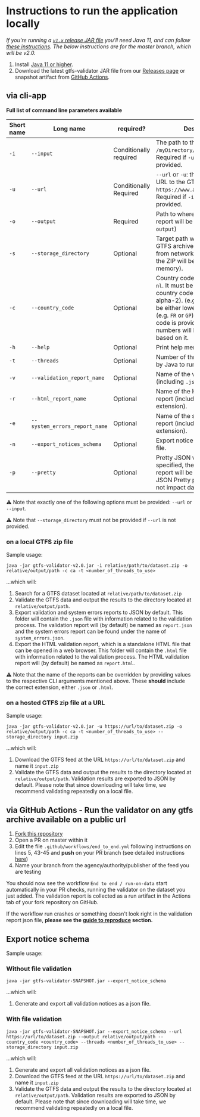 # Instructions to run the application locally
*If you're running a [`v1.x` release JAR file](https://github.com/MobilityData/gtfs-validator/releases) you'll need Java 11, and can follow [these instructions](https://github.com/MobilityData/gtfs-validator/tree/v1.4.0#via-java-on-your-local-computer). The below instructions are for the master branch, which will be v2.0.*

1. Install [Java 11 or higher](https://www.oracle.com/java/technologies/javase-downloads.html).
1. Download the latest gtfs-validator JAR file from our [Releases page](https://github.com/MobilityData/gtfs-validator/releases) or snapshot artifact from [GitHub Actions](https://github.com/MobilityData/gtfs-validator/actions?query=branch%3Amaster).

## via cli-app
**Full list of command line parameters available**

| Short name | Long name                     | required?              | Description                                                                                                                                                                                                                                                  |
| ---------- | ----------------------------- | ---------------------- | ------------------------------------------------------------------------------------------------------------------------------------------------------------------------------------------------------------------------------------------------------------ |
| `-i`       | `--input`                     | Conditionally required | The path to the GTFS file (e.g., `/myDirectory/gtfs.zip`). Required if `-u` or `--url` is not provided.                                                                                                                                                      |
| `-u`       | `--url`                       | Conditionally Required | `--url` or `-u`: the fully qualified URL to the GTFS file (e.g., `https://www.abc.com/gtfs.zip`). Required if `-i` or `--input` is not provided.                                                                                                             |
| `-o`       | `--output`                    | Required               | Path to where the validation report will be stored (e.g., `output`)                                                                                                                                                                                          |
| `-s`       | `--storage_directory`         | Optional               | Target path where to store the GTFS archive. Downloaded from network (if not provided, the ZIP will be stored in memory).                                                                                                                                    |
| `-c`       | `--country_code`              | Optional               | Country code of the feed, e.g., `nl`. It must be a two-letter country code (ISO 3166-1 alpha-2). (e.g., `ca`, `us`). It can be either lower or upper case (e.g. `FR` or `GP`). If the country code is provided, phone numbers will be validated based on it. |
| `-h`       | `--help`                      | Optional               | Print help menu.                                                                                                                                                                                                                                             |
| `-t`       | `--threads`                   | Optional               | Number of threads to be used by Java to run the validator.                                                                                                                                                                                                   |
| `-v`       | `--validation_report_name`    | Optional               | Name of the validation report (including `.json` extension).                                                                                                                                                                                                 |
| `-r`       | `--html_report_name`          | Optional               | Name of the HTML validation report (including `.html` extension).                                                                                                                                                                                            |
| `-e`       | `--system_errors_report_name` | Optional               | Name of the system errors report (including `.json` extension).                                                                                                                                                                                              |
| `-n`       | `--export_notices_schema`     | Optional               | Export notice schema as a json file.                                                                                                                                                                                                                         |
| `-p`       | `--pretty`                    | Optional               | Pretty JSON validation report. If specified, the JSON validation report will be printed using JSON Pretty print. This does not impact data parsing.                                                                                                      |

⚠️ Note that exactly one of the following options must be provided: `--url` or `--input`.

⚠️ Note that `--storage_directory` must not be provided if `--url` is not provided.

### on a local GTFS zip file
Sample usage:

``` 
java -jar gtfs-validator-v2.0.jar -i relative/path/to/dataset.zip -o relative/output/path -c ca -t <number_of_threads_to_use> 
```

...which will:
 1. Search for a GTFS dataset located at `relative/path/to/dataset.zip`
 2. Validate the GTFS data and output the results to the directory located at `relative/output/path`. 
 3. Export validation and system errors reports to JSON by default. This folder will contain the `.json` file with information related to the validation process. The validation report will (by default) be named as `report.json` and the system errors report can be found under the name of `system_errors.json`.
 4. Export the HTML validation report, which is a standalone HTML file that can be opened in a web browser. This folder will contain the `.html` file with information related to the validation process. The HTML validation report will (by default) be named as `report.html`.
 
  ⚠️ Note that the name of the reports can be overridden by providing values to the respective CLI arguments mentioned above. These **should** include the correct extension, either `.json` or `.html`.

### on a hosted GTFS zip file at a URL
Sample usage:

``` 
java -jar gtfs-validator-v2.0.jar -u https://url/to/dataset.zip -o relative/output/path -c ca -t <number_of_threads_to_use> --storage_directory input.zip
```


...which will:
 1. Download the GTFS feed at the URL `https://url/to/dataset.zip` and name it `input.zip`  
 1. Validate the GTFS data and output the results to the directory located at `relative/output/path`. Validation results are exported to JSON by default.
Please note that since downloading will take time, we recommend validating repeatedly on a local file.

## via GitHub Actions - Run the validator on any gtfs archive available on a public url

1. [Fork this repository](https://docs.github.com/en/github/getting-started-with-github/fork-a-repo)
1. Open a PR on master within it
1. Edit the file `.github/workflows/end_to_end.yml` following instructions on lines 5, 43-45 and **push** on your PR branch (see detailed instructions [here](/docs/REPRODUCE_ERRORS.md))
1. Name your branch from the agency/authority/publisher of the feed you are testing

You should now see the workflow `End to end / run-on-data` start automatically in your PR checks, running the validator on the dataset you just added. The validation report is collected as a run artifact in the Actions tab of your fork repository on GitHub.

If the workflow run crashes or something doesn't look right in the validation report json file, **please see the [guide to reproduce](/docs/REPRODUCE_ERRORS.md) section.**

## Export notice schema

Sample usage:

### Without file validation
``` 
java -jar gtfs-validator-SNAPSHOT.jar --export_notice_schema
```

...which will:
 1. Generate and export all validation notices as a json file. 
 
### With file validation
``` 
java -jar gtfs-validator-SNAPSHOT.jar --export_notice_schema --url https://url/to/dataset.zip --output relative/output/path --country_code <country_code> --threads <number_of_threads_to_use> --storage_directory input.zip 
```

...which will:
 1. Generate and export all validation notices as a json file. 
 1. Download the GTFS feed at the URL `https://url/to/dataset.zip` and name it `input.zip`  
 1. Validate the GTFS data and output the results to the directory located at `relative/output/path`. Validation results are exported to JSON by default.
Please note that since downloading will take time, we recommend validating repeatedly on a local file.
